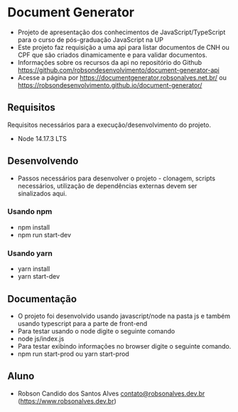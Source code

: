 # Document Generator
- Projeto de apresentação dos conhecimentos de JavaScript/TypeScript para o curso de pós-graduação JavaScript na UP
- Este projeto faz requisição a uma api para listar documentos de CNH ou CPF que são criados dinamicamente e para validar documentos.
- Informações sobre os recursos da api no repositório do Github https://github.com/robsondesenvolvimento/document-generator-api
- Acesse a página por https://documentgenerator.robsonalves.net.br/ ou https://robsondesenvolvimento.github.io/document-generator/


## Requisitos
Requisitos necessários para a execução/desenvolvimento do projeto.
- Node 14.17.3 LTS


## Desenvolvendo
- Passos necessários para desenvolver o projeto - clonagem, scripts necessários, utilização de dependências externas devem ser sinalizados aqui.

### Usando npm
- npm install
- npm run start-dev

### Usando yarn
- yarn install
- yarn start-dev


## Documentação
- O projeto foi desenvolvido usando javascript/node na pasta js e também usando typescript para a parte de front-end
- Para testar usando o node digite o seguinte comando
- node js/index.js
- Para testar exibindo informações no browser digite o seguinte comando.
- npm run start-prod ou yarn start-prod


## Aluno
- Robson Candido dos Santos Alves <contato@robsonalves.dev.br> (https://www.robsonalves.dev.br)